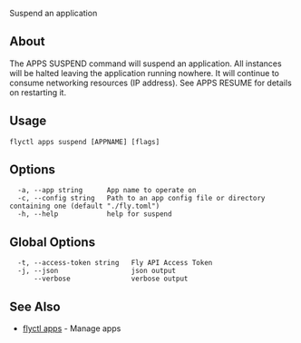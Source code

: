 <p class="font-medium tracking-tight text-gray-400 text-lg -mt-4 mb-9 pb-5 border-b">
  Suspend an application
</p>

## About

The APPS SUSPEND command will suspend an application. All instances will be halted leaving the application running nowhere. It will continue to consume networking resources (IP address). See APPS RESUME for details on restarting it.

## Usage

~~~
flyctl apps suspend [APPNAME] [flags]
~~~

## Options

~~~
  -a, --app string      App name to operate on
  -c, --config string   Path to an app config file or directory containing one (default "./fly.toml")
  -h, --help            help for suspend
~~~

## Global Options

~~~
  -t, --access-token string   Fly API Access Token
  -j, --json                  json output
      --verbose               verbose output
~~~

## See Also

* [flyctl apps](/docs/flyctl/apps/)	 - Manage apps

